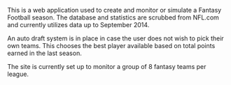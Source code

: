 This is a web application used to create and monitor or simulate a Fantasy Football season.
The database and statistics are scrubbed from NFL.com and currently utilizes data up to September 2014.

An auto draft system is in place in case the user does not wish to pick their own teams.
This chooses the best player available based on total points earned in the last season.

The site is currently set up to monitor a group of 8 fantasy teams per league.